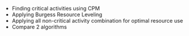 - Finding critical activities using CPM
- Applying Burgess Resource Leveling 
- Applying all non-critical activity combination for optimal resource use
- Compare 2 algorithms
